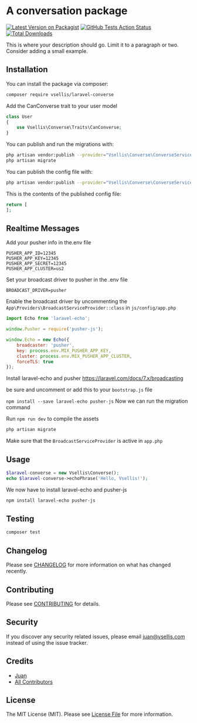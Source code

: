# A conversation package

[![Latest Version on Packagist](https://img.shields.io/packagist/v/vsellis/laravel-converse.svg?style=flat-square)](https://packagist.org/packages/vsellis/laravel-converse)
[![GitHub Tests Action Status](https://img.shields.io/github/workflow/status/vsellis/laravel-converse/run-tests?label=tests)](https://github.com/vsellis/laravel-converse/actions?query=workflow%3Arun-tests+branch%3Amaster)
[![Total Downloads](https://img.shields.io/packagist/dt/vsellis/laravel-converse.svg?style=flat-square)](https://packagist.org/packages/vsellis/laravel-converse)


This is where your description should go. Limit it to a paragraph or two. Consider adding a small example.

## Installation

You can install the package via composer:

```bash
composer require vsellis/laravel-converse
```

Add the CanConverse trait to your user model
```php
class User
{
    use Vsellis\Converse\Traits\CanConverse;
}    
```

You can publish and run the migrations with:

```bash
php artisan vendor:publish --provider="Vsellis\Converse\ConverseServiceProvider" --tag="migrations"
php artisan migrate
```

You can publish the config file with:
```bash
php artisan vendor:publish --provider="Vsellis\Converse\ConverseServiceProvider" --tag="config"
```

This is the contents of the published config file:

```php
return [
];
```
## Realtime Messages

Add your pusher info in the.env file

```
PUSHER_APP_ID=12345
PUSHER_APP_KEY=12345
PUSHER_APP_SECRET=12345
PUSHER_APP_CLUSTER=us2
```

Set your broadcast driver to pusher in the .env file

```
BROADCAST_DRIVER=pusher
```

Enable the broadcast driver by uncommenting the `App\Providers\BroadcastServiceProvider::class` in `js/config/app.php`

```javascript
import Echo from 'laravel-echo';

window.Pusher = require('pusher-js');

window.Echo = new Echo({
    broadcaster: 'pusher',
    key: process.env.MIX_PUSHER_APP_KEY,
    cluster: process.env.MIX_PUSHER_APP_CLUSTER,
    forceTLS: true
});
``` 


Install laravel-echo and pusher 
https://laravel.com/docs/7.x/broadcasting

be sure and uncomment or add this to your `bootstrap.js` file

`npm install --save laravel-echo pusher-js`
Now we can run the migration command

Run `npm run dev` to compile the assets

```bash
php artisan migrate
```

Make sure that the `BroadcastServiceProvider` is active in `app.php`

## Usage

``` php
$laravel-converse = new Vsellis\Converse();
echo $laravel-converse->echoPhrase('Hello, Vsellis!');
```

We now have to install laravel-echo and pusher-js
```bash
npm install laravel-echo pusher-js
```

## Testing

``` bash
composer test
```

## Changelog

Please see [CHANGELOG](CHANGELOG.md) for more information on what has changed recently.

## Contributing

Please see [CONTRIBUTING](CONTRIBUTING.md) for details.

## Security

If you discover any security related issues, please email juan@vsellis.com instead of using the issue tracker.

## Credits

- [Juan](https://github.com/JuanRangel)
- [All Contributors](../../contributors)

## License

The MIT License (MIT). Please see [License File](LICENSE.md) for more information.
